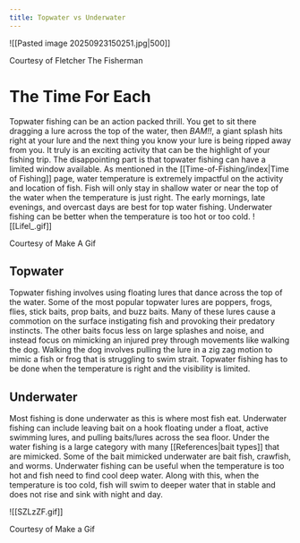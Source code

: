 ```yaml
---
title: Topwater vs Underwater
---
```

![[Pasted image 20250923150251.jpg|500]]

Courtesy of Fletcher The Fisherman
# The Time For Each
Topwater fishing can be an action packed thrill. You get to sit there dragging a lure across the top of the water, then *BAM!!*, a giant splash hits right at your lure and the next thing you know your lure is being ripped away from you. It truly is an exciting activity that can be the highlight of your fishing trip. The disappointing part is that topwater fishing can have a limited window available. As mentioned in the [[Time-of-Fishing/index|Time of Fishing]] page, water temperature is extremely impactful on the activity and location of fish. Fish will only stay in shallow water or near the top of the water when the temperature is just right. The early mornings, late evenings, and overcast days are best for top water fishing. Underwater fishing can be better when the temperature is too hot or too cold.
![[Lifel_.gif]]

Courtesy of Make A Gif
## Topwater
Topwater fishing involves using floating lures that dance across the top of the water. Some of the most popular topwater lures are poppers, frogs, flies, stick baits, prop baits, and buzz baits. Many of these lures cause a commotion on the surface instigating fish and provoking their predatory instincts. The other baits focus less on large splashes and noise, and instead focus on mimicking an injured prey through movements like walking the dog. Walking the dog involves pulling the lure in a zig zag motion to mimic a fish or frog that is struggling to swim strait. Topwater fishing has to be done when the temperature is right and the visibility is limited.
## Underwater
Most fishing is done underwater as this is where most fish eat. Underwater fishing can include leaving bait on a hook floating under a float, active swimming lures, and pulling baits/lures across the sea floor. Under the water fishing is a large category with many [[References|bait types]] that are mimicked. Some of the bait mimicked underwater are bait fish, crawfish, and worms. Underwater fishing can be useful when the temperature is too hot and fish need to find cool deep water. Along with this, when the temperature is too cold, fish will swim to deeper water that in stable and does not rise and sink with night and day.

![[SZLzZF.gif]]

Courtesy of Make a Gif